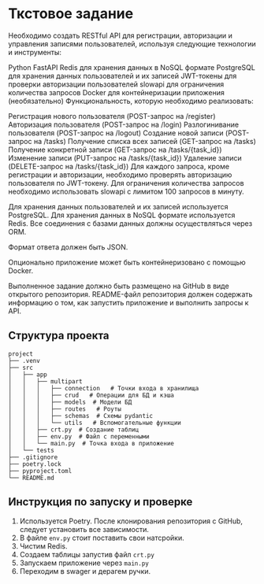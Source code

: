 # Ткстовое задание
Необходимо создать RESTful API для регистрации, авторизации и управления записями пользователей, используя следующие технологии и инструменты:

Python
FastAPI
Redis для хранения данных в NoSQL формате
PostgreSQL для хранения данных пользователей и их записей
JWT-токены для проверки авторизации пользователей
slowapi для ограничения количества запросов
Docker для контейнеризации приложения (необязательно)
Функциональность, которую необходимо реализовать:

Регистрация нового пользователя (POST-запрос на /register)
Авторизация пользователя (POST-запрос на /login)
Разлогинивание пользователя (POST-запрос на /logout)
Создание новой записи (POST-запрос на /tasks)
Получение списка всех записей (GET-запрос на /tasks)
Получение конкретной записи (GET-запрос на /tasks/{task_id})
Изменение записи (PUT-запрос на /tasks/{task_id})
Удаление записи (DELETE-запрос на /tasks/{task_id})
Для каждого запроса, кроме регистрации и авторизации, необходимо проверять авторизацию пользователя по JWT-токену. Для ограничения количества запросов необходимо использовать slowapi с лимитом 100 запросов в минуту.

Для хранения данных пользователей и их записей используется PostgreSQL. Для хранения данных в NoSQL формате используется Redis. Все соединения с базами данных должны осуществляться через ORM.

Формат ответа должен быть JSON.

Опционально приложение может быть контейнеризовано с помощью Docker.

Выполненное задание должно быть размещено на GitHub в виде открытого репозитория. README-файл репозитория должен содержать информацию о том, как запустить приложение и выполнить запросы к API.

## Структура проекта

```
project
├── .venv
├── src
│   ├── app
│   │   ├── multipart
│   │   │   ├── connection   # Точки входа в хранилища
│   │   │   ├── crud   # Операции для БД и кэша
│   │   │   ├── models  # Модели БД
│   │   │   ├── routes   # Роуты
│   │   │   ├── schemas  # Схемы pydantic
│   │   │   └── utils   # Вспомогательные функции
│   │   ├── crt.py  # Создание таблиц
│   │   ├── env.py  # Файл с переменными
│   │   └── main.py  # Точка входа в приложение
│   └── tests
├── .gitignore
├── poetry.lock
├── pyproject.toml
└── README.md
```
## Инструкция по запуску и проверке
1. Используется Poetry. После клонирования репозитория с GitHub, следует установить все зависимости.
2. В файле `env.py` стоит поставить свои натсройки.
3. Чистим Redis.
4. Создаем таблицы запустив файл `crt.py`
5. Запускаем приложение через `main.py`
6. Переходим в swager и дерагем ручки.
